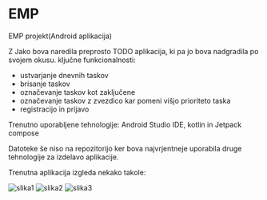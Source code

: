 # EMP
EMP projekt(Android aplikacija)

Z Jako bova naredila preprosto TODO aplikacija, ki pa jo bova nadgradila po svojem okusu.
ključne funkcionalnosti:
- ustvarjanje dnevnih taskov
- brisanje taskov
- označevanje taskov kot zaključene
- označevanje taskov z zvezdico kar pomeni višjo prioriteto taska
- registracijo in prijavo
  
Trenutno uporabljene tehnologije: Android Studio IDE, kotlin in Jetpack compose

Datoteke še niso na repozitorijo ker bova najvrjentneje uporabila druge tehnologije za izdelavo aplikacije. 

Trenutna aplikacija izgleda nekako takole:

![slika1](https://github.com/user-attachments/assets/384f37c7-c9b9-4c4f-804c-f87a3494a5b4)
![slika2](https://github.com/user-attachments/assets/7b1c52c4-a6e6-44e9-a40c-b3756aa529b5)
![slika3](https://github.com/user-attachments/assets/2110a4e2-8119-41fc-8d6b-1f9bea388e7a)
